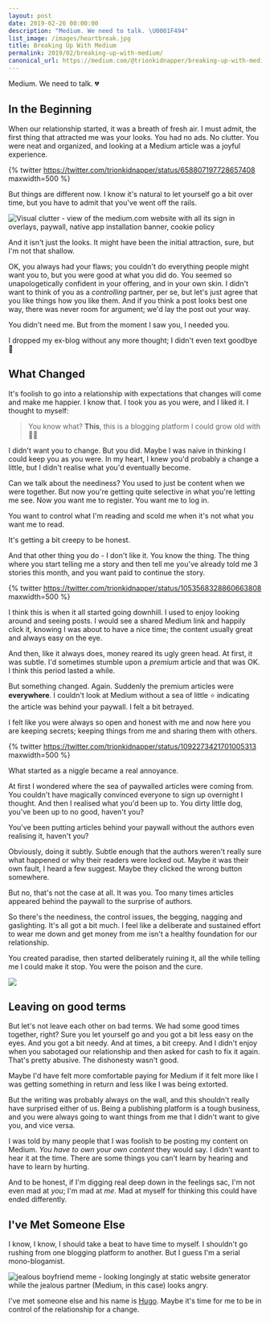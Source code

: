 ```yaml
---
layout: post
date: 2019-02-26 00:00:00
description: "Medium. We need to talk. \U0001F494"
list_image: /images/heartbreak.jpg
title: Breaking Up With Medium
permalink: 2019/02/breaking-up-with-medium/
canonical_url: https://medium.com/@trionkidnapper/breaking-up-with-medium-e755589b074a
---
```


Medium. We need to talk. 💔

## In the Beginning
When our relationship started, it was a breath of fresh air. I must admit, the first thing that attracted me was your looks. You had no ads. No clutter. You were neat and organized, and looking at a Medium article was a joyful experience.

{% twitter https://twitter.com/trionkidnapper/status/658807197728657408 maxwidth=500 %}

But things are different now. I know it's natural to let yourself go a bit over time, but you have to admit that you've went off the rails. 

![Visual clutter - view of the medium.com website with all its sign in overlays, paywall, native app installation banner, cookie policy](/images/breaking-up-with-medium-clutter.png)

And it isn't just the looks. It might have been the initial attraction, sure, but I'm not that shallow.

OK, you always had your flaws; you couldn't do everything people might want you to, but you were good at what you did do. You seemed so unapologetically confident in your offering, and in your own skin. I didn't want to think of you as a _controlling_ partner, per se, but let's just agree that you like things how you like them. And if you think a post looks best one way, there was never room for argument; we'd lay the post out your way.

You didn't need me. But from the moment I saw you, I needed you.

I dropped my ex-blog without any more thought; I didn't even text goodbye 👋

## What Changed
It's foolish to go into a relationship with expectations that changes will come and make me happier. I know that. I took you as you were, and I liked it. I thought to myself:

> You know what? **This**, this is a blogging platform I could grow old with 👴📝

I didn't want you to change. But you did. Maybe I was naive in thinking I could keep you as you were. In my heart, I knew you'd probably a change a little, but I didn't realise what you'd eventually become.

Can we talk about the neediness? You used to just be content when we were together. But now you're getting quite selective in what you're letting me see. Now you want me to register. You want me to log in. 

You want to control what I'm reading and scold me when it's not what you want me to read.

It's getting a bit creepy to be honest.

And that other thing you do - I don't like it. You know the thing. The thing where you start telling me a story and then tell me you've already told me 3 stories this month, and you want paid to continue the story.

{% twitter https://twitter.com/trionkidnapper/status/1053568328860663808 maxwidth=500 %}

I think this is when it all started going downhill. I used to enjoy looking around and seeing posts. I would see a shared Medium link and happily click it, knowing I was about to have a nice time; the content usually great and always easy on the eye.

And then, like it always does, money reared its ugly green head. At first, it was subtle. I'd sometimes stumble upon a *premium* article and that was OK. I think this period lasted a while.

But something changed. Again. Suddenly the premium articles were **everywhere**. I couldn't look at Medium without a sea of little ⭐ indicating the article was behind your paywall. I felt a bit betrayed. 

I felt like you were always so open and honest with me and now here you are keeping secrets; keeping things from me and sharing them with others. 

{% twitter https://twitter.com/trionkidnapper/status/1092273421701005313 maxwidth=500 %}

What started as a niggle became a real annoyance.

At first I wondered where the sea of paywalled articles were coming from. You couldn't have magically convinced everyone to sign up overnight I thought. And then I realised what you'd been up to. You dirty little dog, you've been up to no good, haven't you?

You've been putting articles behind your paywall without the authors even realising it, haven't you? 

Obviously, doing it subtly. Subtle enough that the authors weren't really sure what happened or why their readers were locked out. Maybe it was their own fault, I heard a few suggest. Maybe they clicked the wrong button somewhere.

But no, that's not the case at all. It was you. Too many times articles appeared behind the paywall to the surprise of authors.

So there's the neediness, the control issues, the begging, nagging and gaslighting. It's all got a bit much. I feel like a deliberate and sustained effort to wear me down and get money from me isn't a healthy foundation for our relationship. 

You created paradise, then started deliberately ruining it, all the while telling me I could make it stop. You were the poison and the cure.

![](/images/breaking-up-with-medium-quit-hitting-myself.gif)

## Leaving on good terms
But let's not leave each other on bad terms. We had some good times together, right? Sure you let yourself go and you got a bit less easy on the eyes. And you got a bit needy. And at times, a bit creepy. And I didn't enjoy when you sabotaged our relationship and then asked for cash to fix it again. That's pretty abusive. The dishonesty wasn't good.

Maybe I'd have felt more comfortable paying for Medium if it felt more like I was getting something in return and less like I was being extorted.

But the writing was probably always on the wall, and this shouldn't really have surprised either of us. Being a publishing platform is a tough business, and you were always going to want things from me that I didn't want to give you, and vice versa.

I was told by many people that I was foolish to be posting my content on Medium. _You have to own your own content_ they would say. I didn't want to hear it at the time. There are some things you can't learn by hearing and have to learn by hurting.

And to be honest, if I'm digging real deep down in the feelings sac, I'm not even mad at _you_; I'm mad at _me_. Mad at myself for thinking this could have ended differently.

## I've Met Someone Else
I know, I know, I should take a beat to have time to myself. I shouldn't go rushing from one blogging platform to another. But I guess I'm a serial mono-blogamist.

![jealous boyfriend meme - looking longingly at static website generator while the jealous partner (Medium, in this case) looks angry. ](/images/breaking-up-with-medium-meme.jpg)

I've met someone else and his name is [Hugo](https://gohugo.io/). Maybe it's time for me to be in control of the relationship for a change.
